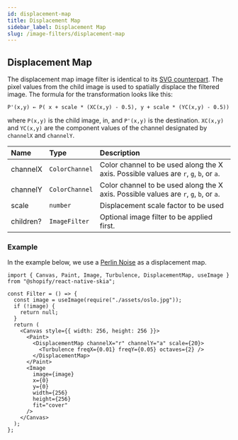 ```yaml
---
id: displacement-map
title: Displacement Map
sidebar_label: Displacement Map
slug: /image-filters/displacement-map
---
```


## Displacement Map

The displacement map image filter is identical to its [SVG counterpart](https://developer.mozilla.org/en-US/docs/Web/SVG/Element/feDisplacementMap). The pixel values from the child image is used to spatially displace the filtered image.
The formula for the transformation looks like this:

```
P'(x,y) ← P( x + scale * (XC(x,y) - 0.5), y + scale * (YC(x,y) - 0.5))
```

where `P(x,y)` is the child image, in, and `P'(x,y)` is the destination. `XC(x,y)` and `YC(x,y)` are the component values of the channel designated by `channelX` and `channelY`.

| Name      | Type           |  Description                                                                          |
|:----------|:---------------|:--------------------------------------------------------------------------------------|
| channelX  | `ColorChannel` | Color channel to be used along the X axis. Possible values are `r`, `g`, `b`, or `a`. |
| channelY  | `ColorChannel` | Color channel to be used along the X axis. Possible values are `r`, `g`, `b`, or `a`. |
| scale     | `number`       | Displacement scale factor to be used                                                  |
| children? | `ImageFilter`  | Optional image filter to be applied first.                                            | 

### Example

In the example below, we use a [Perlin Noise](/docs/shaders/perlin-noise) as a displacement map.

```tsx twoslash
import { Canvas, Paint, Image, Turbulence, DisplacementMap, useImage } from "@shopify/react-native-skia";

const Filter = () => {
  const image = useImage(require("./assets/oslo.jpg"));
  if (!image) {
    return null;
  }
  return (
    <Canvas style={{ width: 256, height: 256 }}>
      <Paint>
        <DisplacementMap channelX="r" channelY="a" scale={20}>
          <Turbulence freqX={0.01} freqY={0.05} octaves={2} />
        </DisplacementMap>
      </Paint>
      <Image
        image={image}
        x={0}
        y={0}
        width={256}
        height={256}
        fit="cover"
      />
    </Canvas>
  );
};
```